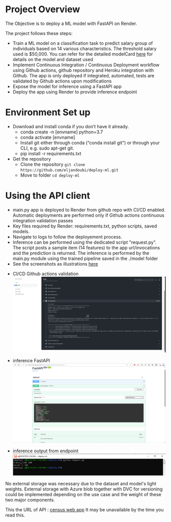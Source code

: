 # Project Overview
The Objective is to deploy a ML model with FastAPI on Render.


The project follows these steps:
- Train a ML model on a classification task to predict salary group of individuals based on 14 various characteristics. The threshold salary used is $50,000. You can refer for the detailed modelCard [here](https://github.com/eljandoubi/deploy-ml/blob/main/model_card_template.md ) for details on the model and dataset used
- Implement Continuous Integration / Continuous Deployment workflow using Github actions, github repository and Heroku integration with Github. The app is only deployed if integrated, automated, tests are validated by Github actions upon modifications
- Expose the model for inference using a FastAPI app
- Deploy the app using Render to provide inference endpoint

# Environment Set up
* Download and install conda if you don’t have it already.
    * conda create -n [envname] python=3.7
    * conda activate [envname]
    * Install git either through conda (“conda install git”) or through your CLI, e.g. sudo apt-get git.
    * pip install -r requirements.txt
* Get the repository
    * Clone the repository ```git clone https://github.com/eljandoubi/deploy-ml.git```
    * Move to folder ```cd deploy-ml```
    
# Using the API client
* main.py app is deployed to Render from github repo with CI/CD enabled. Automatic deployments are performed only if Github actions continuous integration validation passes
* Key files required by Render: requirements.txt, python scripts, saved models.
* Navigate to logs to follow the deployement process.
* Inference can be performed using the dedicated script "request.py". The script posts a sample item (14 features) to the app url/invocations and the prediction is returned. The inference is performed by the main.py module using the trained pipeline saved in the ./model folder
* See the screenshots as illustrations [here](https://github.com/eljandoubi/deploy-ml/tree/main/screenshots )
 
 - CI/CD Github actions validation
 ![](screenshots/github_actions_success.png)

 - inference FastAPI
 ![](screenshots/live_post.png)
 
 - inference output from endpoint
  ![](screenshots/request.png)


No external storage was necessary due to the dataset and model's light weights. External storage with Azure blob together with DVC for versioning could be implemented depending on the use case and the weight of these two major components.
                                     
This the URL of API : [census web app](https://census-web-app.onrender.com ) It may be unavailable by the time you read this.
  
